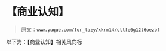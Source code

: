 # 【商业认知】

> 原文：[`www.yuque.com/for_lazy/xkrm14/cllfe6g12t6oezbf`](https://www.yuque.com/for_lazy/xkrm14/cllfe6g12t6oezbf)

以下为：【商业认知】相关风向标





